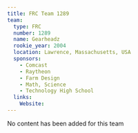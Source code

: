 ```yaml
---
title: FRC Team 1289
team:
  type: FRC
  number: 1289
  name: Gearheadz
  rookie_year: 2004
  location: Lawrence, Massachusetts, USA
  sponsors:
    - Comcast
    - Raytheon
    - Farm Design
    - Math, Science
    - Technology High School
  links:
    Website: 
---
```

No content has been added for this team